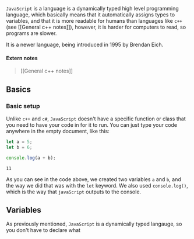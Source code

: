 `JavaScript` is a language is a dynamically typed high level programming language, which basically means that it automatically assigns types to variables, and that it is more readable for humans than languages like `c++` (see [[General c++ notes]]), however, it is harder for computers to read, so programs are slower.

It is a newer language, being introduced in 1995 by Brendan Eich.

#### Extern notes
> [[General c++ notes]]

## Basics

### Basic setup

Unlike `c++` and `c#`, `JavaScript` doesn't have a specific function or class that you need to have your code in for it to run. You can just type your code anywhere in the empty document, like this:

```js
let a = 5;
let b = 6;

console.log(a + b);
```

```output
11
```

As you can see in the code above, we created two variables `a` and `b`, and the way we did that was with the `let` keyword. We also used `console.log()`, which is the way that `javaScript` outputs to the console.

## Variables

As previously mentioned, `JavaScript` is a dynamically typed langauge, so you don't have to declare what 